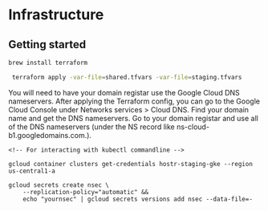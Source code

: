 # Infrastructure

## Getting started

```bash
brew install terraform
```

```bash
 terraform apply -var-file=shared.tfvars -var-file=staging.tfvars
 ```

 You will need to have your domain registar use the Google Cloud DNS nameservers. After applying the Terraform config, you can go to the Google Cloud Console under Networks services > Cloud DNS. Find your domain name and get the DNS nameservers. Go to your domain registar and use all of the DNS nameservers (under the NS record like ns-cloud-b1.googledomains.com.).

```
<!-- For interacting with kubectl commandline -->

gcloud container clusters get-credentials hostr-staging-gke --region us-central1-a
```

```
gcloud secrets create nsec \
    --replication-policy="automatic" && 
    echo "yournsec" | gcloud secrets versions add nsec --data-file=-
```
